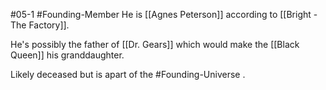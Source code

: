 #05-1 #Founding-Member
He is [[Agnes Peterson]] according to [[Bright - The Factory]]. 

He's possibly the father of [[Dr. Gears]] which would make the [[Black Queen]] his granddaughter.

Likely deceased but is apart of the #Founding-Universe .